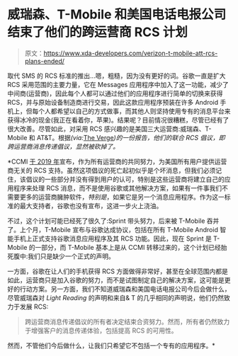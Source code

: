 # 威瑞森、T-Mobile 和美国电话电报公司结束了他们的跨运营商 RCS 计划

> 原文：<https://www.xda-developers.com/verizon-t-mobile-att-rcs-plans-ended/>

取代 SMS 的 RCS 标准的推出...嗯，粗糙，因为没有更好的词。谷歌一直是扩大 RCS 采用范围的主要力量，它在 Messages 应用程序中加入了这一功能，减少了中间商(运营商)，因此每个人都可以通过他们的应用程序进行简单的切换来获得 RCS，并与原始设备制造商进行交易，因此这款应用程序预装在许多 Android 手机上，但每个人都希望以自己的方式做事，而其他人则坚持使用专有的消息平台来获得冰冷的现金(我正在看着你，苹果)。结果呢？目前情况很糟糕，尽管已经有了很大改善。尽管如此，对采用 RCS 感兴趣的是美国三大运营商:威瑞森、T-Mobile 和 AT&T。根据[](https://www.lightreading.com/ossbsscx/verizon-atandt-t-mobile-blow-rcs-launch/d/d-id/768729)*(via:*[The Verge](https://www.theverge.com/2021/4/13/22382715/us-carriers-ccmi-rcs-abandoned-sms-messages-texts)*)的一份报告，他们的联合 RCS 倡议，即跨运营商消息传递倡议，显然被砍掉了。*

 *CCMI [于 2019 年](https://www.xda-developers.com/verizon-sprint-att-t-mobile-rcs-messaging-app/)宣布，作为所有运营商的共同努力，为美国所有用户提供运营商无关的 RCS 支持。虽然这项倡议的死亡起初似乎是个坏消息，但我们必须记住，该倡议的一些部分并没有得到用户的认可，特别是这些运营商将建立自己的应用程序来处理 RCS 消息，而不是使用谷歌或其他解决方案，如果有一件事我们不需要更多的运营商臃肿软件，*特别是*，如果它是另一个消息应用程序。作为这一标准的最大支持者，谷歌也没有宣布，这进一步火上浇油。

不过，这个计划可能已经死了很久了:Sprint 带头努力，后来被 T-Mobile 吞并了。上个月，T-Mobile 宣布与谷歌达成协议，包括在所有 T-Mobile Android 智能手机上正式支持谷歌消息应用程序及其 RCS 功能。因此，现在 Sprint 是 T-Mobile 的一部分，而 T-Mobile 基本上是从 CCMI 转移过来的，这个计划已经胎死腹中:我们只是缺少一个正式的声明。

一方面，谷歌在让人们的手机获得 RCS 方面做得非常好，甚至在全球范围内都是如此，运营商只是加入谷歌的努力，而不是试图制定自己的解决方案，这可能是更好的行动方案。另一方面，我们不知道威瑞森和美国电话电报公司今后会做什么，尽管威瑞森对 *Light Reading* 的声明和来自& T 的几乎相同的声明说，他们仍然致力于发展 RCS:

> 跨运营商消息传递倡议的所有者决定结束合资努力。然而，所有者仍然致力于增强客户的消息传递体验，包括提高 RCS 的可用性。

然而，不管他们今后做什么，让我们只希望它不包括一个专有的应用程序。*
